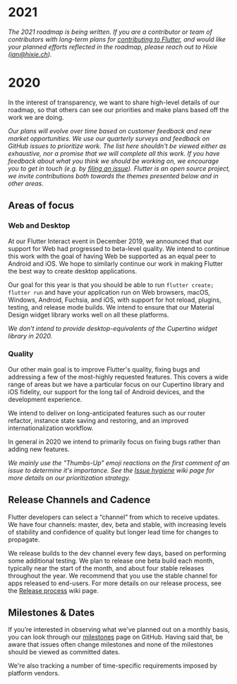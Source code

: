 # 2021

_The 2021 roadmap is being written. If you are a contributor or team of contributors with long-term plans for [contributing to Flutter](https://github.com/flutter/flutter/blob/master/CONTRIBUTING.md), and would like your planned efforts reflected in the roadmap, please reach out to Hixie (ian@hixie.ch)._

# 2020

In the interest of transparency, we want to share high-level details of our roadmap, so that others can see our priorities and make plans based off the work we are doing.

_Our plans will evolve over time based on customer feedback and new market opportunities. We use our quarterly surveys and feedback on GitHub issues to prioritize work. The list here shouldn't be viewed either as exhaustive, nor a promise that we will complete all this work. If you have feedback about what you think we should be working on, we encourage you to get in touch (e.g. by [filing an issue](https://github.com/flutter/flutter/issues/new/choose)). Flutter is an open source project, we invite contributions both towards the themes presented below and in other areas._

## Areas of focus

### Web and Desktop

At our Flutter Interact event in December 2019, we announced that our support for Web had progressed to beta-level quality. We intend to continue this work with the goal of having Web be supported as an equal peer to Android and iOS. We hope to similarly continue our work in making Flutter the best way to create desktop applications.

Our goal for this year is that you should be able to run `flutter create; flutter run` and have your application run on Web browsers, macOS, Windows, Android, Fuchsia, and iOS, with support for hot reload, plugins, testing, and release mode builds. We intend to ensure that our Material Design widget library works well on all these platforms.

_We don't intend to provide desktop-equivalents of the Cupertino widget library in 2020._

### Quality 

Our other main goal is to improve Flutter's quality, fixing bugs and addressing a few of the most-highly requested features. This covers a wide range of areas but we have a particular focus on our Cupertino library and iOS fidelity, our support for the long tail of Android devices, and the development experience.

We intend to deliver on long-anticipated features such as our router refactor, instance state saving and restoring, and an improved internationalization workflow.

In general in 2020 we intend to primarily focus on fixing bugs rather than adding new features.

_We mainly use the "Thumbs-Up" emoji reactions on the first comment of an issue to determine it's importance. See the [Issue hygiene](https://github.com/flutter/flutter/wiki/Issue-hygiene) wiki page for more details on our prioritization strategy._

## Release Channels and Cadence

Flutter developers can select a “channel” from which to receive updates. We have four channels: master, dev, beta and stable, with increasing levels of stability and confidence of quality but longer lead time for changes to propagate. 

We release builds to the dev channel every few days, based on performing some additional testing. We plan to release one beta build each month, typically near the start of the month, and about four stable releases throughout the year. We recommend that you use the stable channel for apps released to end-users. For more details on our release process, see the [Release process](https://github.com/flutter/flutter/wiki/Release-process) wiki page.

## Milestones & Dates

If you’re interested in observing what we’ve planned out on a monthly basis, you can look through our [milestones](https://github.com/flutter/flutter/milestones?direction=asc&sort=due_date&state=open) page on GitHub. Having said that, be aware that issues often change milestones and none of the milestones should be viewed as committed dates.

We're also tracking a number of time-specific requirements imposed by platform vendors.